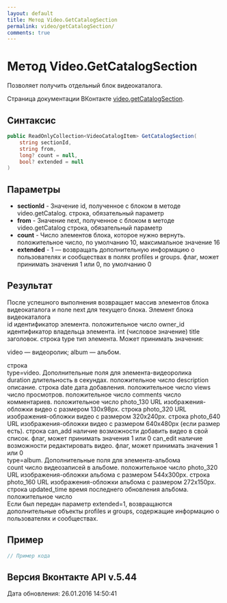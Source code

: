 ```yaml
---
layout: default
title: Метод Video.GetCatalogSection
permalink: video/getCatalogSection/
comments: true
---
```

# Метод Video.GetCatalogSection
Позволяет получить отдельный блок видеокаталога.

Страница документации ВКонтакте [video.getCatalogSection](https://vk.com/dev/video.getCatalogSection).

## Синтаксис
``` csharp
public ReadOnlyCollection<VideoCatalogItem> GetCatalogSection(
	string sectionId,
	string from,
	long? count = null,
	bool? extended = null
)
```

## Параметры
+ **sectionId** - Значение id, полученное с блоком в методе video.getCatalog. строка, обязательный параметр
+ **from** - Значение next, полученное с блоком в методе video.getCatalog строка, обязательный параметр
+ **count** - Число элементов блока, которое нужно вернуть. положительное число, по умолчанию 10, максимальное значение 16
+ **extended** - 1 — возвращать дополнительную информацию о пользователях и сообществах в полях profiles и groups. флаг, может принимать значения 1 или 0, по умолчанию 0

## Результат
После успешного выполнения возвращает массив элементов блока видеокаталога и поле next для текущего блока. 
Элемент блока видеокаталога  
id идентификатор элемента. 
 положительное число owner_id идентификатор владельца элемента. 
 int (числовое значение) title заголовок. 
 строка type тип элемента. Может принимать значения: 



video — видеоролик; 
album — альбом. 

 строка  
type=video. Дополнительные поля для элемента-видеоролика  
duration длительность в секундах. 
 положительное число description описание. 
 строка date дата добавления. 
 положительное число views число просмотров. 
 положительное число comments число комментариев. 
 положительное число photo_130 URL изображения-обложки видео с размером 130x98px. 
 строка photo_320 URL изображения-обложки видео с размером 320x240px. 
 строка photo_640 URL изображения-обложки видео с размером 640x480px (если размер есть). 
 строка can_add наличие возможности добавить видео в свой список. 
 флаг, может принимать значения 1 или 0 can_edit наличие возможности редактировать видео. 
 флаг, может принимать значения 1 или 0  
type=album. Дополнительные поля для элемента-альбома  
count число видеозаписей в альбоме. 
 положительное число photo_320 URL изображения-обложки альбома с размером 544x300px. 
 строка photo_160 URL изображения-обложки альбома с размером 272x150px. 
 строка updated_time время последнего обновления альбома. 
 положительное число  
Если был передан параметр extended=1, возвращаются дополнительные объекты profiles и groups, содержащие информацию о пользователях и сообществах.

## Пример
``` csharp
// Пример кода
```

## Версия Вконтакте API v.5.44
Дата обновления: 26.01.2016 14:50:41
